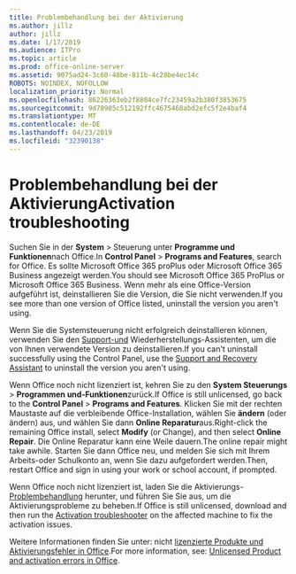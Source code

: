 ```yaml
---
title: Problembehandlung bei der Aktivierung
ms.author: jillz
author: jillz
ms.date: 1/17/2019
ms.audience: ITPro
ms.topic: article
ms.prod: office-online-server
ms.assetid: 9075ad24-3c60-48be-811b-4c28be4ec14c
ROBOTS: NOINDEX, NOFOLLOW
localization_priority: Normal
ms.openlocfilehash: 86226363eb2f8804ce7fc23459a2b380f3853675
ms.sourcegitcommit: 9d78905c512192ffc4675468abd2efc5f2e4baf4
ms.translationtype: MT
ms.contentlocale: de-DE
ms.lasthandoff: 04/23/2019
ms.locfileid: "32390138"
---
```

# <a name="activation-troubleshooting"></a><span data-ttu-id="d8474-102">Problembehandlung bei der Aktivierung</span><span class="sxs-lookup"><span data-stu-id="d8474-102">Activation troubleshooting</span></span>

<span data-ttu-id="d8474-103">Suchen Sie in der **System** \> Steuerung unter **Programme und Funktionen**nach Office.</span><span class="sxs-lookup"><span data-stu-id="d8474-103">In **Control Panel** \> **Programs and Features**, search for Office.</span></span> <span data-ttu-id="d8474-104">Es sollte Microsoft Office 365 proPlus oder Microsoft Office 365 Business angezeigt werden.</span><span class="sxs-lookup"><span data-stu-id="d8474-104">You should see Microsoft Office 365 ProPlus or Microsoft Office 365 Business.</span></span> <span data-ttu-id="d8474-105">Wenn mehr als eine Office-Version aufgeführt ist, deinstallieren Sie die Version, die Sie nicht verwenden.</span><span class="sxs-lookup"><span data-stu-id="d8474-105">If you see more than one version of Office listed, uninstall the version you aren't using.</span></span> 
  
<span data-ttu-id="d8474-106">Wenn Sie die Systemsteuerung nicht erfolgreich deinstallieren können, verwenden Sie den [Support-und](https://aka.ms/SARA-OfficeUninstall-Alchemy) Wiederherstellungs-Assistenten, um die von Ihnen verwendete Version zu deinstallieren.</span><span class="sxs-lookup"><span data-stu-id="d8474-106">If you can't uninstall successfully using the Control Panel, use the [Support and Recovery Assistant](https://aka.ms/SARA-OfficeUninstall-Alchemy) to uninstall the version you aren't using.</span></span> 
  
<span data-ttu-id="d8474-107">Wenn Office noch nicht lizenziert ist, kehren Sie zu den **System Steuerungs** \> **Programmen und-Funktionen**zurück.</span><span class="sxs-lookup"><span data-stu-id="d8474-107">If Office is still unlicensed, go back to the **Control Panel** \> **Programs and Features**.</span></span> <span data-ttu-id="d8474-108">Klicken Sie mit der rechten Maustaste auf die verbleibende Office-Installation, wählen Sie **ändern** (oder ändern) aus, und wählen Sie dann **Online Reparatur**aus.</span><span class="sxs-lookup"><span data-stu-id="d8474-108">Right-click the remaining Office install, select **Modify** (or Change), and then select **Online Repair**.</span></span> <span data-ttu-id="d8474-109">Die Online Reparatur kann eine Weile dauern.</span><span class="sxs-lookup"><span data-stu-id="d8474-109">The online repair might take awhile.</span></span> <span data-ttu-id="d8474-110">Starten Sie dann Office neu, und melden Sie sich mit Ihrem Arbeits-oder Schulkonto an, wenn Sie dazu aufgefordert werden.</span><span class="sxs-lookup"><span data-stu-id="d8474-110">Then, restart Office and sign in using your work or school account, if prompted.</span></span>
  
<span data-ttu-id="d8474-111">Wenn Office noch nicht lizenziert ist, laden Sie die Aktivierungs- [Problembehandlung](https://aka.ms/SARA-OfficeActivation-Alchemy) herunter, und führen Sie Sie aus, um die Aktivierungsprobleme zu beheben.</span><span class="sxs-lookup"><span data-stu-id="d8474-111">If Office is still unlicensed, download and then run the [Activation troubleshooter](https://aka.ms/SARA-OfficeActivation-Alchemy) on the affected machine to fix the activation issues.</span></span> 
  
<span data-ttu-id="d8474-112">Weitere Informationen finden Sie unter: nicht [lizenzierte Produkte und Aktivierungsfehler in Office](https://support.office.com/article/0d23d3c0-c19c-4b2f-9845-5344fedc4380).</span><span class="sxs-lookup"><span data-stu-id="d8474-112">For more information, see: [Unlicensed Product and activation errors in Office](https://support.office.com/article/0d23d3c0-c19c-4b2f-9845-5344fedc4380).</span></span>
